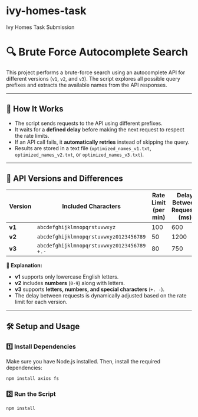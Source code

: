 # ivy-homes-task
Ivy Homes Task Submission
# 🔍 Brute Force Autocomplete Search

This project performs a brute-force search using an autocomplete API for different versions (`v1`, `v2`, and `v3`). The script explores all possible query prefixes and extracts the available names from the API responses.

---

## 🚀 How It Works

- The script sends requests to the API using different prefixes.
- It waits for a **defined delay** before making the next request to respect the rate limits.
- If an API call fails, it **automatically retries** instead of skipping the query.
- Results are stored in a text file (`optimized_names_v1.txt`, `optimized_names_v2.txt`, or `optimized_names_v3.txt`).

---

## 📌 API Versions and Differences

| Version | Included Characters            | Rate Limit (per min) | Delay Between Requests (ms) |
|---------|--------------------------------|----------------------|-----------------------------|
| **v1**  | `abcdefghijklmnopqrstuvwxyz`  | 100                  | 600                         |
| **v2**  | `abcdefghijklmnopqrstuvwxyz0123456789` | 50  | 1200                        |
| **v3**  | `abcdefghijklmnopqrstuvwxyz0123456789 +.-` | 80  | 750                         |

**🔹 Explanation:**
- **v1** supports only lowercase English letters.
- **v2** includes **numbers** (`0-9`) along with letters.
- **v3** supports **letters, numbers, and special characters** (`+. -`).
- The delay between requests is dynamically adjusted based on the rate limit for each version.

---

## 🛠 Setup and Usage

### 1️⃣ **Install Dependencies**
Make sure you have Node.js installed. Then, install the required dependencies:

```sh
npm install axios fs
```
### 2️⃣ **Run the Script**
```sh
npm install
